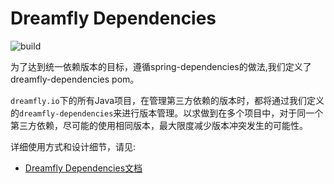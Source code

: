 # Dreamfly Dependencies

![build](https://travis-ci.org/dreamfly-io/dreamfly-dependencies.svg?branch=master)

为了达到统一依赖版本的目标，遵循spring-dependencies的做法,我们定义了dreamfly-dependencies pom。

`dreamfly.io`下的所有Java项目，在管理第三方依赖的版本时，都将通过我们定义的`dreamfly-dependencies`来进行版本管理。以求做到在多个项目中，对于同一个第三方依赖，尽可能的使用相同版本，最大限度减少版本冲突发生的可能性。

详细使用方式和设计细节，请见:

- [Dreamfly Dependencies文档](https://docs.dreamfly.io/dreamfly-dependencies/)




